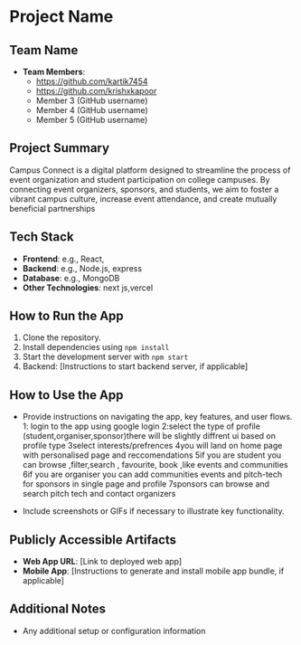 # Project Name

## Team Name
- **Team Members**: 
  - https://github.com/kartik7454
  -  https://github.com/krishxkapoor 
  - Member 3 (GitHub username)
  - Member 4 (GitHub username)
  - Member 5 (GitHub username)

## Project Summary
Campus Connect is a digital platform designed to streamline the process of event organization and student participation on college campuses. By connecting event organizers, sponsors, and students, we aim to foster a vibrant campus culture, increase event attendance, and create mutually beneficial partnerships

## Tech Stack
- **Frontend**: e.g., React, 
- **Backend**: e.g., Node.js, express
- **Database**: e.g., MongoDB
- **Other Technologies**: next js,vercel

## How to Run the App
1. Clone the repository.
2. Install dependencies using `npm install`
3. Start the development server with `npm start`
4. Backend: [Instructions to start backend server, if applicable]

## How to Use the App
- Provide instructions on navigating the app, key features, and user flows.
1: login to the app using google login
2:select the type of profile (student,organiser,sponsor)there will be slightly diffrent ui based on profile type
3select interests/prefrences
4you will land on home page  with personalised page and reccomendations
5if you are student you can browse ,filter,search , favourite, book ,like events and communities
6if you are organiser you can add communities events and pitch-tech for sponsors  in single page and profile
7sponsors can browse and search pitch tech and contact organizers

- Include screenshots or GIFs if necessary to illustrate key functionality.

## Publicly Accessible Artifacts
- **Web App URL**: [Link to deployed web app]
- **Mobile App**: [Instructions to generate and install mobile app bundle, if applicable]

## Additional Notes
- Any additional setup or configuration information
